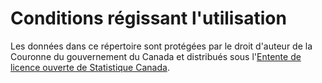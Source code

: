 # Conditions régissant l'utilisation #

Les données dans ce répertoire sont protégées par le droit d'auteur de la
Couronne du gouvernement du Canada et distribués sous
l'[Entente de licence ouverte de Statistique Canada](http://www.statcan.gc.ca/fra/reference/licence).
